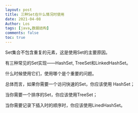 ```yaml
---
layout: post
title: 三种Set在什么情况时使用
date: 2021-04-08
Author: Los
tags: [java,数据结构]
comments: false
toc: true
---
```


Set集合不包含重复的元素，这是使用Set的主要原因。

有三种常见的Set实现——HashSet, TreeSet和LinkedHashSet。

什么时候使用它们，使用哪个是个重要的问题。

总体而言，如果你需要一个访问快速的Set，你应该使用 HashSet；

当你需要一个排序的Set，你应该使用TreeSet；

当你需要记录下插入时的顺序时，你应该使用LinedHashSet。